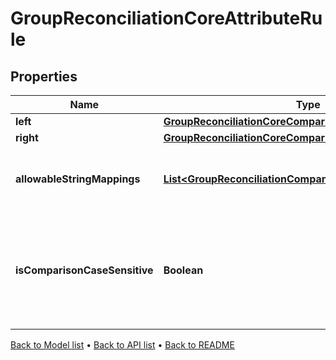 

# GroupReconciliationCoreAttributeRule


## Properties

| Name | Type | Description | Notes |
|------------ | ------------- | ------------- | -------------|
|**left** | [**GroupReconciliationCoreComparisonRuleOperand**](GroupReconciliationCoreComparisonRuleOperand.md) |  |  |
|**right** | [**GroupReconciliationCoreComparisonRuleOperand**](GroupReconciliationCoreComparisonRuleOperand.md) |  |  |
|**allowableStringMappings** | [**List&lt;GroupReconciliationComparisonRuleStringValueMap&gt;**](GroupReconciliationComparisonRuleStringValueMap.md) | The string mappings to use when comparing |  [optional] |
|**isComparisonCaseSensitive** | **Boolean** | Whether the compare keys and strings mappings case sensitive or not |  |



[Back to Model list](../README.md#documentation-for-models) &#8226; [Back to API list](../README.md#documentation-for-api-endpoints) &#8226; [Back to README](../README.md)


